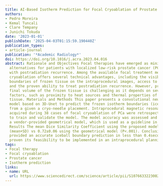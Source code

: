 ```yaml
---
title: AI-Based Isotherm Prediction for Focal Cryoablation of Prostate Cancer
authors:
- Pedro Moreira
- Kemal Tuncali
- Clare Tempany
- Junichi Tokuda
date: '2023-01-01'
publishDate: '2025-04-03T01:15:59.190440Z'
publication_types:
- article-journal
publication: '*Academic Radiology*'
doi: https://doi.org/10.1016/j.acra.2023.04.016
abstract: Rationale and Objectives Focal therapies have emerged as minimally invasive
  alternatives for patients with localized low-risk prostate cancer (PCa) and those
  with postradiation recurrence. Among the available focal treatment methods for PCa,
  cryoablation offers several technical advantages, including the visibility of the
  boundaries of frozen tissue on the intraprocedural images, access to anterior lesions,
  and the proven ability to treat postradiation recurrence. However, predicting the
  final volume of the frozen tissue is challenging as it depends on several patient-specific
  factors, such as proximity to heat sources and thermal properties of the prostatic
  tissue. Materials and Methods This paper presents a convolutional neural network
  model based on 3D-Unet to predict the frozen isotherm boundaries (iceball) resultant
  from a given a cryo-needle placement. Intraprocedural magnetic resonance images
  acquired during 38 cases of focal cryoablation of PCa were retrospectively used
  to train and validate the model. The model accuracy was assessed and compared against
  a vendor-provided geometrical model, which is used as a guideline in routine procedures.
  Results The mean Dice Similarity Coefficient using the proposed model was 0.79±0.08
  (mean+SD) vs 0.72±0.06 using the geometrical model (P<.001). Conclusion The model
  provided an accurate iceball boundary prediction in less than 0.4second and has
  proven its feasibility to be implemented in an intraprocedural planning algorithm.
tags:
- Focal therapy
- Focal cryoablation
- Prostate cancer
- Isotherm prediction
links:
- name: URL
  url: https://www.sciencedirect.com/science/article/pii/S1076633223002143
---
```

